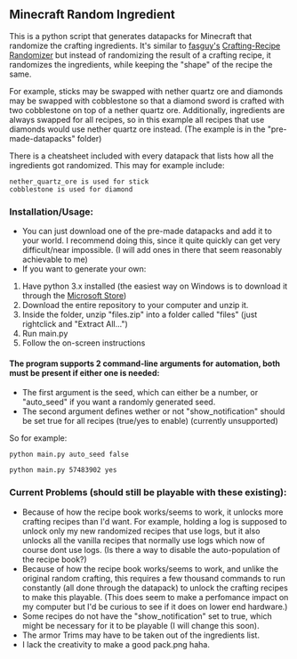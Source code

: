 ## Minecraft Random Ingredient

This is a python script that generates datapacks for Minecraft that randomize the crafting ingredients.
It's similar to [fasguy's](https://fasguy.net/minecraft_toolbox/info) [Crafting-Recipe Randomizer](https://fasguy.net/minecraft_toolbox/crafting-recipe-randomizer) but instead of randomizing the result of a crafting recipe, it randomizes the ingredients, while keeping the "shape" of the recipe the same.

For example, sticks may be swapped with nether quartz ore and diamonds may be swapped with cobblestone so that a diamond sword is crafted with two cobblestone on top of a nether quartz ore.
Additionally, ingredients are always swapped for all recipes, so in this example all recipes that use diamonds would use nether quartz ore instead.
(The example is in the "pre-made-datapacks" folder)

There is a cheatsheet included with every datapack that lists how all the ingredients got randomized.
This may for example include:
```
nether_quartz_ore is used for stick
cobblestone is used for diamond
```

### Installation/Usage:
- You can just download one of the pre-made datapacks and add it to your world.
  I recommend doing this, since it quite quickly can get very difficult/near impossible.
  (I will add ones in there that seem reasonably achievable to me)
- If you want to generate your own:
1. Have python 3.x installed (the easiest way on Windows is to download it through the [Microsoft Store](https://apps.microsoft.com/store/detail/python-311/9NRWMJP3717K?hl=en-us&gl=us))
2. Download the entire repository to your computer and unzip it.
3. Inside the folder, unzip "files.zip" into a folder called "files" (just rightclick and "Extract All...")
4. Run main.py
5. Follow the on-screen instructions

#### The program supports 2 command-line arguments for automation, both must be present if either one is needed:
- The first argument is the seed, which can either be a number, or "auto_seed" if you want a randomly generated seed.
- The second argument defines wether or not "show_notification" should be set true for all recipes (true/yes to enable) (currently unsupported)

So for example:
```
python main.py auto_seed false
```
```
python main.py 57483902 yes
```

### Current Problems (should still be playable with these existing):
- Because of how the recipe book works/seems to work, it unlocks more crafting recipes than I'd want. For example, holding a log is supposed to unlock only my new randomized recipes that use logs, but it also unlocks all the vanilla recipes that normally use logs which now of course dont use logs.
  (Is there a way to disable the auto-population of the recipe book?)
- Because of how the recipe book works/seems to work, and unlike the original random crafting, this requires a few thousand commands to run constantly (all done through the datapack) to unlock the crafting recipes to make this playable.
  (This does seem to make a perfomance impact on my computer but I'd be curious to see if it does on lower end hardware.)
- Some recipes do not have the "show_notification" set to true, which might be necessary for it to be playable (I will change this soon).
- The armor Trims may have to be taken out of the ingredients list.
- I lack the creativity to make a good pack.png haha.
